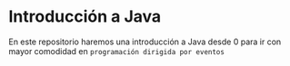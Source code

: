 # Introducción a Java

En este repositorio haremos una introducción a Java desde 0 para ir con mayor comodidad en `programación dirigida por eventos`